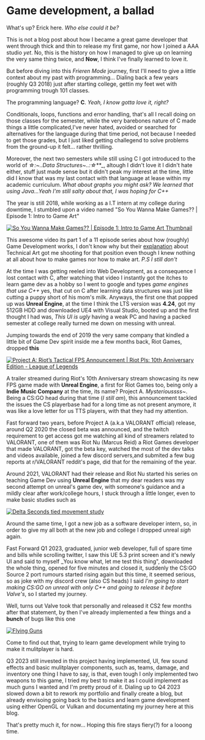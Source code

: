 # Game development, a ballad

What's up? Erick here.  _Who else could it be?_

This is not a blog post about how I became a great game developer that went through thick and thin to release my first game, nor how I joined a AAA studio _yet_. No, this is the history on how I managed to give up on learning the very same thing twice, and **Now**, I think I've finally learned to love it.

But before diving into this _Frieren Mode_ journey, first I'll need to give a little context about my past with programming... Dialing back a few years (roughly Q3 2018) just after starting college, gettin my feet wet with programming trough 101 classes.

The programming language? **C**. _Yeah, I know gotta love it, right?_

Conditionals, loops, functions and error handling, that's all I recall doing on those classes for the semester, while the very barebones nature of C made things a little complicated,I've never hated, avoided or searched for alternatives for the language during that time period, not because I needed to get those grades, but I just liked getting challegend to solve problems from the ground-up it felt... rather thrilling.

Moreover, the next two semesters while still using C I got introduced to the world of _☆*:~..Data Structures~..:*☆_**_, altough I didn't love it I didn't hate either, stuff just made sense but it didn't peak my interest at the time, little did I know that was my last contact with that language at lease within my academic curriculum.  _What about graphs you might ask? We learned that using Java...Yeah I'm still salty about that, I was hoping for C++_

The year is still 2018, while working as a I.T intern at my college during downtime, I stumbled upon a video named "So You Wanna Make Games?? | Episode 1: Intro to Game Art"

[![So You Wanna Make Games?? | Episode 1: Intro to Game Art Thumbnail](https://raw.githubusercontent.com/pepeien/portfolio/master/.github/posts/game-dev-a-ballad/images/so-you-wanna-make-games.png)](https://www.youtube.com/watch?v=RqRoXLLwJ8g)

This awesome video its part 1 of a 11 episode series about how (roughly) Game Development works, I don't know why but their [explanation](https://www.youtube.com/watch?v=kr7XYXMM7-U) about Technical Art got me shooting for that position even though I knew nothing at all about how to make games nor how to make art. _P.S I still don't_

At the time I was getting reeled into Web Development, as a consequence I lost contact with C, after watching that video I instantly got the itches to learn game dev as a hobby so I went to google and types _game engines that use C++_ yes, that cut on C after learning data structures was just like cutting a puppy short of his mom's milk. Anyways, the first one that popped up was **Unreal Engine**, at the time I think the LTS version was **4.24**, got my 512GB HDD and downloaded UE4 with Visual Studio, booted up and the first thought I had was, _This UI is ugly_ having a weak PC and having a packed semester at college really turned me down on messing with unreal.

Jumping towards the end of 2019 the very same company that kindled a little bit of Game Dev spirit inside me a few months back, Riot Games, dropped **this**

[![Project A: Riot’s Tactical FPS Announcement | Riot Pls: 10th Anniversary Edition - League of Legends](https://raw.githubusercontent.com/pepeien/portfolio/master/.github/posts/game-dev-a-ballad/images/project-a-reveal.png)](https://www.youtube.com/watch?v=4iGU6PctOBg)

A trailer streamed during Riot's 10th Anniversary stream showcasing its new FPS game made with **Unreal Engine**, a first for Riot Games too, being only a **Indie Music Company** at the time, its name? Project A. _Mysterioussss~_. Being a CS:GO head during that time (_I still am_), this announcement tackled the issues the CS playerbase had for a long time as not present anymore, it was like a love letter for us TTS players, with that they had my attention.

Fast forward two years, before Project A (a.k.a VALORANT official) release, around Q2 2020 the closed beta was announced, and the twitch requirement to get access got me watching all kind of streamers related to VALORANT, one of them was Riot Nu (Marcus Reid) a Riot Games developer that made VALORANT, got the beta key, watched the most of the dev talks and videos available, joined a few discord servers,and submited a few bug reports at r/VALORANT reddit's page, did that for the remaining of the year.

Around 2021, VALORANT had their release and Riot Nu started his series on teaching Game Dev using **Unreal Engine** that my dear readers was my second attempt on unreal's game dev, with someone's guidance and a mildly clear after work/college hours, I stuck through a little longer, even to make basic studies such as

[![Delta Seconds tied movement study](https://raw.githubusercontent.com/pepeien/portfolio/master/.github/posts/game-dev-a-ballad/images/first-unreal-study.png)](https://www.youtube.com/watch?v=6VLlKZM4nmI)

Around the same time, I got a new job as a software developer intern, so, in order to give my all both at the new job and college I dropped unreal _sigh_ again.

Fast Forward Q1 2023, graduated, junior web developer, full of spare time and bills while scrolling twitter, I saw this UE 5.3 print screen and it's newly UI and said to myself _You know what, let me test this thing", downloaded the whole thing, opened for five minutes and closed it, suddenly the CS:GO Source 2 port rumours started rising again but this time, it seemed serious, so as joke with my discord crew (also CS heads) I said _I'm going to start making CS:GO on unreal with only C++ and going to release it before Valve's_, so I started my journey.

Well, turns out Valve took that personally and released it CS2 few months after that statement, by then I've already implemented a few things and a **bunch** of bugs like this one

[![Flying Guns](https://raw.githubusercontent.com/pepeien/portfolio/master/.github/posts/game-dev-a-ballad/images/flying-weapons.png)](https://www.youtube.com/watch?v=OfkQLqU1AdA)

Come to find out that, trying to learn game development while trying to make it mulitplayer is hard.

Q3 2023 still invested in this project having implemented, UI, few sound effects and basic mulitplayer components, such as, teams, damage, and inventory one thing I have to say, is that, even tough I only implemented two weapons to this game, I tried my best to make it as I could implement as much guns I wanted and I'm pretty proud of it. Dialing up to Q4 2023 slowed down a bit to rework my portfolio and finally create a blog, but already envisoing going back to the basics and learn game development using either OpenGL or Vulkan and documentating my journey here at this blog.

That's pretty much it, for now... Hoping this fire stays fiery(?) for a looong time.

